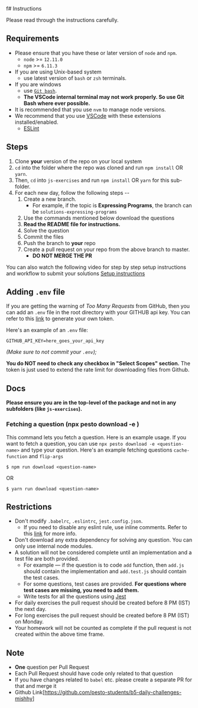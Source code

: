 f# Instructions

Please read through the instructions carefully.

## Requirements

- Please ensure that you have these or later version of `node` and `npm`.
  - `node` >= `12.11.0`
  - `npm` >= `6.11.3`
- If you are using Unix-based system
  - use latest version of `bash` or `zsh` terminals.
- If you are windows
  - use [`Git bash`](https://gitforwindows.org/).
  - **The VSCode internal terminal may not work properly. So use Git Bash where ever possible.**
- It is recommended that you use `nvm` to manage node versions.
- We recommend that you use [VSCode](https://code.visualstudio.com/) with these extensions installed/enabled.
  - [ESLint](https://marketplace.visualstudio.com/items?itemName=dbaeumer.vscode-eslint)

## Steps

1. Clone **your** version of the repo on your local system
2. `cd` into the folder where the repo was cloned and run `npm install` OR `yarn`.
3. Then, `cd` into `js-exercises` and run `npm install` OR `yarn` for this sub-folder.
4. For each new day, follow the following steps --
   1. Create a new branch.
      - For example, if the topic is **Expressing Programs**, the branch can be `solutions-expressing-programs`
   2. Use the commands mentioned below download the questions
   3. **Read the README file for instructions.**
   4. Solve the question
   5. Commit the files
   6. Push the branch to **your** repo
   7. Create a pull request on your repo from the above branch to master.
      - **DO NOT MERGE THE PR**

You can also watch the following video for step by step setup instructions and workflow to submit your solutions
[Setup instructions](https://www.youtube.com/watch?&v=GHNsMf9JiQA)

## Adding `.env` file

If you are getting the warning of _Too Many Requests_ from GitHub, then
you can add an `.env` file in the root directory with your GITHUB api key.
You can refer to this [link](https://help.github.com/en/github/authenticating-to-github/creating-a-personal-access-token-for-the-command-line) to generate your own token.

Here's an example of an `.env` file:

```
GITHUB_API_KEY=here_goes_your_api_key
```

_(Make sure to not commit your `.env`);_

**You do NOT need to check any checkbox in "Select Scopes" section.** The token is just used to extend the rate limit for downloading files from Github.

## Docs

**Please ensure you are in the top-level of the package and not in any subfolders (like `js-exercises`).**

### Fetching a question (npx pesto download -e <question-name>)

This command lets you fetch a question. Here is an example usage. If you want to fetch a question, you can use `npx pesto download -e <question-name>` and type your question. Here's an example fetching questions `cache-function` and `flip-args`

```shell
$ npm run download <question-name>
```

OR

```shell
$ yarn run download <question-name>
```

## Restrictions

- Don't modify `.babelrc`, `.eslintrc`, `jest.config.json`.
  - If you need to disable any eslint rule, use inline comments. Refer to this [link](https://eslint.org/docs/2.13.1/user-guide/configuring#disabling-rules-with-inline-comments) for more info.
- Don't download any extra dependency for solving any question. You can only use internal node modules.
- A solution will not be considered complete until an implementation and a test file are both provided.
  - For example — if the question is to code `add` function, then `add.js` should contain the implementation and `add.test.js` should contain the test cases.
  - For some questions, test cases are provided. **For questions where test cases are missing, you need to add them.**
  - Write tests for all the questions using [Jest](https://jestjs.io/)
- For daily exercises the pull request should be created before 8 PM (IST) the next day.
- For long exercises the pull request should be created before 8 PM (IST) on Monday.
- Your homework will not be counted as complete if the pull request is not created within the above time frame.

## Note

- **One** question per Pull Request
- Each Pull Request should have code only related to that question
- If you have changes related to `babel` etc. please create a separate PR for that and merge it
- Github Link[https://github.com/pesto-students/b5-daily-challenges-mishhy]
